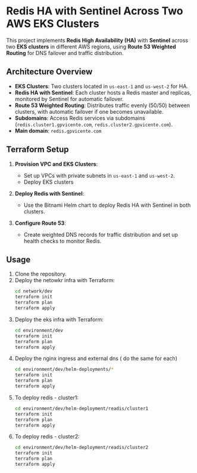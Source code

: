 # Redis HA with Sentinel Across Two AWS EKS Clusters

This project implements **Redis High Availability (HA)** with **Sentinel** across two **EKS clusters** in different AWS regions, using **Route 53 Weighted Routing** for DNS failover and traffic distribution.

## Architecture Overview

- **EKS Clusters**: Two clusters located in `us-east-1` and `us-west-2` for HA.
- **Redis HA with Sentinel**: Each cluster hosts a Redis master and replicas, monitored by Sentinel for automatic failover.
- **Route 53 Weighted Routing**: Distributes traffic evenly (50/50) between clusters, with automatic failover if one becomes unavailable.
- **Subdomains**: Access Redis services via subdomains (`redis.cluster1.gpvicente.com`, `redis.cluster2.gpvicente.com`). 
- **Main domain**: `redis.gpvicente.com`

## Terraform Setup

1. **Provision VPC and EKS Clusters**:
   - Set up VPCs with private subnets in `us-east-1` and `us-west-2`.
   - Deploy EKS clusters

2. **Deploy Redis with Sentinel**:
   - Use the Bitnami Helm chart to deploy Redis HA with Sentinel in both clusters.

3. **Configure Route 53**:
   - Create weighted DNS records for traffic distribution and set up health checks to monitor Redis.

## Usage

1. Clone the repository.
2. Deploy the netowkr infra with Terraform:
   ```bash
   cd network/dev
   terraform init
   terraform plan
   terraform apply

3. Deploy the eks infra with Terraform:
   ```bash
   cd environment/dev
   terraform init
   terraform plan
   terraform apply

4. Deploy the nginx ingress and external dns ( do the same for each)
   ```bash
   cd environment/dev/helm-deployments/*
   terraform init
   terraform plan
   terraform apply

5. To deploy redis - cluster1:
   ```bash
   cd environment/dev/helm-deployment/readis/cluster1
   terraform init
   terraform plan
   terraform apply

6. To deploy redis - cluster2:
   ```bash
   cd environment/dev/helm-deployment/readis/cluster2
   terraform init
   terraform plan
   terraform apply